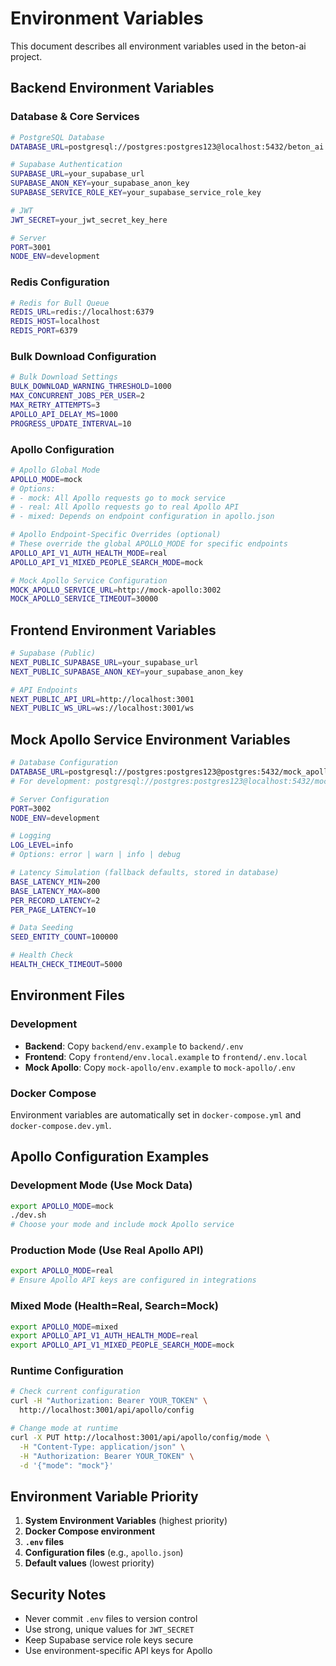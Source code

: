 # Environment Variables

This document describes all environment variables used in the beton-ai project.

## Backend Environment Variables

### Database & Core Services

```bash
# PostgreSQL Database
DATABASE_URL=postgresql://postgres:postgres123@localhost:5432/beton_ai

# Supabase Authentication
SUPABASE_URL=your_supabase_url
SUPABASE_ANON_KEY=your_supabase_anon_key
SUPABASE_SERVICE_ROLE_KEY=your_supabase_service_role_key

# JWT
JWT_SECRET=your_jwt_secret_key_here

# Server
PORT=3001
NODE_ENV=development
```

### Redis Configuration

```bash
# Redis for Bull Queue
REDIS_URL=redis://localhost:6379
REDIS_HOST=localhost
REDIS_PORT=6379
```

### Bulk Download Configuration

```bash
# Bulk Download Settings
BULK_DOWNLOAD_WARNING_THRESHOLD=1000
MAX_CONCURRENT_JOBS_PER_USER=2
MAX_RETRY_ATTEMPTS=3
APOLLO_API_DELAY_MS=1000
PROGRESS_UPDATE_INTERVAL=10
```

### Apollo Configuration

```bash
# Apollo Global Mode
APOLLO_MODE=mock
# Options: 
# - mock: All Apollo requests go to mock service
# - real: All Apollo requests go to real Apollo API  
# - mixed: Depends on endpoint configuration in apollo.json

# Apollo Endpoint-Specific Overrides (optional)
# These override the global APOLLO_MODE for specific endpoints
APOLLO_API_V1_AUTH_HEALTH_MODE=real
APOLLO_API_V1_MIXED_PEOPLE_SEARCH_MODE=mock

# Mock Apollo Service Configuration
MOCK_APOLLO_SERVICE_URL=http://mock-apollo:3002
MOCK_APOLLO_SERVICE_TIMEOUT=30000
```

## Frontend Environment Variables

```bash
# Supabase (Public)
NEXT_PUBLIC_SUPABASE_URL=your_supabase_url
NEXT_PUBLIC_SUPABASE_ANON_KEY=your_supabase_anon_key

# API Endpoints
NEXT_PUBLIC_API_URL=http://localhost:3001
NEXT_PUBLIC_WS_URL=ws://localhost:3001/ws
```

## Mock Apollo Service Environment Variables

```bash
# Database Configuration
DATABASE_URL=postgresql://postgres:postgres123@postgres:5432/mock_apollo
# For development: postgresql://postgres:postgres123@localhost:5432/mock_apollo_dev

# Server Configuration
PORT=3002
NODE_ENV=development

# Logging
LOG_LEVEL=info
# Options: error | warn | info | debug

# Latency Simulation (fallback defaults, stored in database)
BASE_LATENCY_MIN=200
BASE_LATENCY_MAX=800
PER_RECORD_LATENCY=2
PER_PAGE_LATENCY=10

# Data Seeding
SEED_ENTITY_COUNT=100000

# Health Check
HEALTH_CHECK_TIMEOUT=5000
```

## Environment Files

### Development

- **Backend**: Copy `backend/env.example` to `backend/.env`
- **Frontend**: Copy `frontend/env.local.example` to `frontend/.env.local`
- **Mock Apollo**: Copy `mock-apollo/env.example` to `mock-apollo/.env`

### Docker Compose

Environment variables are automatically set in `docker-compose.yml` and `docker-compose.dev.yml`.

## Apollo Configuration Examples

### Development Mode (Use Mock Data)

```bash
export APOLLO_MODE=mock
./dev.sh
# Choose your mode and include mock Apollo service
```

### Production Mode (Use Real Apollo API)

```bash
export APOLLO_MODE=real
# Ensure Apollo API keys are configured in integrations
```

### Mixed Mode (Health=Real, Search=Mock)

```bash
export APOLLO_MODE=mixed
export APOLLO_API_V1_AUTH_HEALTH_MODE=real
export APOLLO_API_V1_MIXED_PEOPLE_SEARCH_MODE=mock
```

### Runtime Configuration

```bash
# Check current configuration
curl -H "Authorization: Bearer YOUR_TOKEN" \
  http://localhost:3001/api/apollo/config

# Change mode at runtime
curl -X PUT http://localhost:3001/api/apollo/config/mode \
  -H "Content-Type: application/json" \
  -H "Authorization: Bearer YOUR_TOKEN" \
  -d '{"mode": "mock"}'
```

## Environment Variable Priority

1. **System Environment Variables** (highest priority)
2. **Docker Compose environment** 
3. **`.env` files**
4. **Configuration files** (e.g., `apollo.json`)
5. **Default values** (lowest priority)

## Security Notes

- Never commit `.env` files to version control
- Use strong, unique values for `JWT_SECRET`
- Keep Supabase service role keys secure
- Use environment-specific API keys for Apollo 